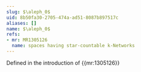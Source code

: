 ```yaml
---
slug: $\aleph_0$
uid: 8b50fa30-2705-474a-ad51-8087b897517c
aliases: []
name: $\aleph_0$
refs:
- mr: MR1305126
  name: spaces having star-countable k-Networks
---
```

Defined in the introduction of {{mr:1305126}}
